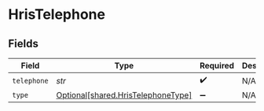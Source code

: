 # HrisTelephone


## Fields

| Field                                                                          | Type                                                                           | Required                                                                       | Description                                                                    |
| ------------------------------------------------------------------------------ | ------------------------------------------------------------------------------ | ------------------------------------------------------------------------------ | ------------------------------------------------------------------------------ |
| `telephone`                                                                    | *str*                                                                          | :heavy_check_mark:                                                             | N/A                                                                            |
| `type`                                                                         | [Optional[shared.HrisTelephoneType]](../../models/shared/hristelephonetype.md) | :heavy_minus_sign:                                                             | N/A                                                                            |